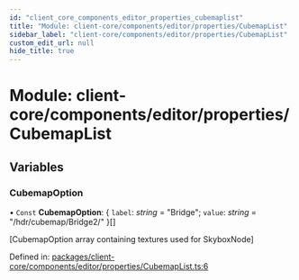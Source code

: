 ```yaml
---
id: "client_core_components_editor_properties_cubemaplist"
title: "Module: client-core/components/editor/properties/CubemapList"
sidebar_label: "client-core/components/editor/properties/CubemapList"
custom_edit_url: null
hide_title: true
---
```


# Module: client-core/components/editor/properties/CubemapList

## Variables

### CubemapOption

• `Const` **CubemapOption**: { `label`: *string* = "Bridge"; `value`: *string* = "/hdr/cubemap/Bridge2/" }[]

[CubemapOption array containing textures used for SkyboxNode]

Defined in: [packages/client-core/components/editor/properties/CubemapList.ts:6](https://github.com/xr3ngine/xr3ngine/blob/9d253dc38/packages/client-core/components/editor/properties/CubemapList.ts#L6)
